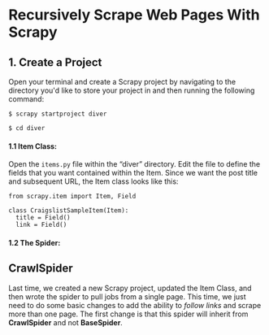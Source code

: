 # __Recursively Scrape Web Pages With Scrapy__
## 1. Create a Project
Open your terminal and create a Scrapy project by navigating to the directory you'd like to store your project in and then running the following command:

`$ scrapy startproject diver`

`$ cd diver`

#### 1.1 Item Class:
 Open the `items.py` file within the “diver” directory. Edit the file to define the fields that you want contained within the Item. Since we want the post title and subsequent URL, the Item class looks like this:
  ```
from scrapy.item import Item, Field

class CraigslistSampleItem(Item):
    title = Field()
    link = Field()
  ```
#### 1.2 The Spider:



## **CrawlSpider**

Last time, we created a new Scrapy project, updated the Item Class, and then wrote the spider to pull jobs from a single page. This time, we just need to do some basic changes to add the ability to _follow links_ and scrape more than one page. The first change is that this spider will inherit from **CrawlSpider** and not **BaseSpider**.
